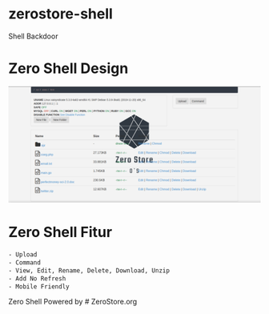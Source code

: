 # zerostore-shell
Shell Backdoor

# Zero Shell Design
![alt text](https://raw.githubusercontent.com/con7ext/zerostore-shell/master/screenshot/Screenshot_2020-02-17_00-28-06.png)

# Zero Shell Fitur
```
- Upload
- Command
- View, Edit, Rename, Delete, Download, Unzip
- Add No Refresh
- Mobile Friendly
```

Zero Shell Powered by # ZeroStore.org
